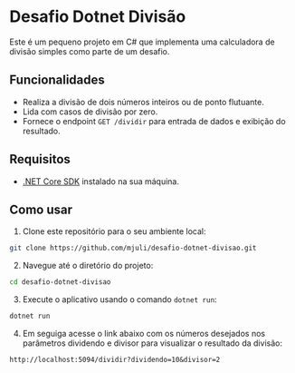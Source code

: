 # Desafio Dotnet Divisão

Este é um pequeno projeto em C# que implementa uma calculadora de divisão simples como parte de um desafio.

## Funcionalidades

- Realiza a divisão de dois números inteiros ou de ponto flutuante.
- Lida com casos de divisão por zero.
- Fornece o endpoint `GET /dividir` para entrada de dados e exibição do resultado.

## Requisitos

- [.NET Core SDK](https://dotnet.microsoft.com/download) instalado na sua máquina.

## Como usar

1. Clone este repositório para o seu ambiente local:

```bash
git clone https://github.com/mjuli/desafio-dotnet-divisao.git
```

2. Navegue até o diretório do projeto:

```bash
cd desafio-dotnet-divisao
```

3. Execute o aplicativo usando o comando `dotnet run`:

```bash
dotnet run
```

4. Em seguiga acesse o link abaixo com os números desejados nos parâmetros dividendo e divisor para visualizar o resultado da divisão:
```
http://localhost:5094/dividir?dividendo=10&divisor=2
```

